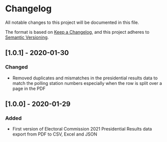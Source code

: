 # Changelog
All notable changes to this project will be documented in this file.

The format is based on [Keep a Changelog](https://keepachangelog.com/en/1.0.0/),
and this project adheres to [Semantic Versioning](https://semver.org/spec/v2.0.0.html).

## [1.0.1] - 2020-01-30
### Changed
- Removed duplicates and mismatches in the presidential results data to match the polling station numbers 
  especially when the row is split over a page in the PDF

## [1.0.0] - 2020-01-29
### Added
- First version of Electoral Commission 2021 Presidential Results data export from PDF to CSV, Excel and JSON 